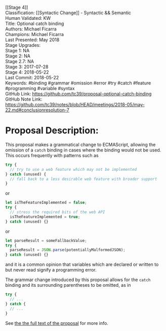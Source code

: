 [[Stage 4]]<br>Classification: [[Syntactic Change]] - Syntactic && Semantic<br>Human Validated: KW<br>Title: Optional catch binding<br>Authors: Michael Ficarra<br>Champions: Michael Ficarra<br>Last Presented: May 2018<br>Stage Upgrades:<br>Stage 1: NA  
Stage 2: NA  
Stage 2.7: NA  
Stage 3: 2017-07-28  
Stage 4: 2018-05-22<br>Last Commit: 2018-05-22<br>Keywords: #binding #grammar #omission #error #try #catch #feature #programming #variable #syntax<br>GitHub Link: https://github.com/tc39/proposal-optional-catch-binding <br>GitHub Note Link: https://github.com/tc39/notes/blob/HEAD/meetings/2018-05/may-22.md#conclusionresolution-7
# Proposal Description:
This proposal makes a grammatical change to ECMAScript, allowing the omission
of a `catch` binding in cases where the binding would not be used. This occurs
frequently with patterns such as 

```js
try {
  // try to use a web feature which may not be implemented
} catch (unused) {
  // fall back to a less desirable web feature with broader support
}
```

or

```js
let isTheFeatureImplemented = false;
try {
  // stress the required bits of the web API
  isTheFeatureImplemented = true;
} catch (unused) {}
```

or

```js
let parseResult = someFallbackValue;
try {
  parseResult = JSON.parse(potentiallyMalformedJSON);
} catch (unused) {}
```

and it is a common opinion that variables which are declared or written to but
never read signify a programming error.

The grammar change introduced by this proposal allows for the `catch` binding
and its surrounding parentheses to be omitted, as in

```js
try {
  // ...
} catch {
  // ...
}
```

See [the the full text of the proposal](https://tc39.github.io/proposal-optional-catch-binding/) for more info.
<br>